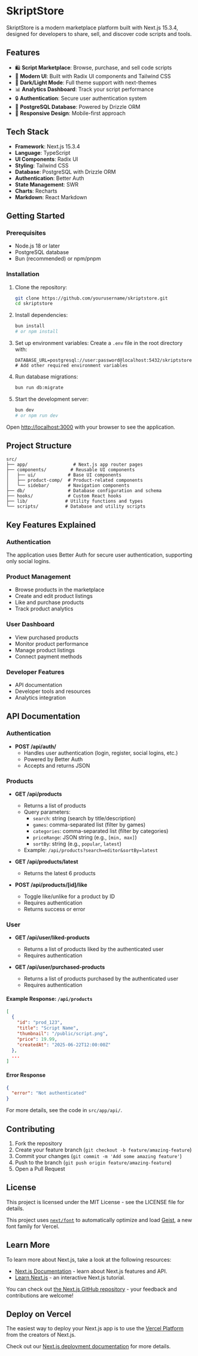 # SkriptStore

SkriptStore is a modern marketplace platform built with Next.js 15.3.4, designed for developers to share, sell, and discover code scripts and tools.

## Features

- 🛍️ **Script Marketplace**: Browse, purchase, and sell code scripts
- 🎨 **Modern UI**: Built with Radix UI components and Tailwind CSS
- 🌙 **Dark/Light Mode**: Full theme support with next-themes
- 📊 **Analytics Dashboard**: Track your script performance
- 🔒 **Authentication**: Secure user authentication system
- 💾 **PostgreSQL Database**: Powered by Drizzle ORM
- 📱 **Responsive Design**: Mobile-first approach

## Tech Stack

- **Framework**: Next.js 15.3.4
- **Language**: TypeScript
- **UI Components**: Radix UI
- **Styling**: Tailwind CSS
- **Database**: PostgreSQL with Drizzle ORM
- **Authentication**: Better Auth
- **State Management**: SWR
- **Charts**: Recharts
- **Markdown**: React Markdown

## Getting Started

### Prerequisites

- Node.js 18 or later
- PostgreSQL database
- Bun (recommended) or npm/pnpm

### Installation

1. Clone the repository:

   ```bash
   git clone https://github.com/yourusername/skriptstore.git
   cd skriptstore
   ```

2. Install dependencies:

   ```bash
   bun install
   # or npm install
   ```

3. Set up environment variables:
   Create a `.env` file in the root directory with:

   ```env
   DATABASE_URL=postgresql://user:password@localhost:5432/skriptstore
   # Add other required environment variables
   ```

4. Run database migrations:

   ```bash
   bun run db:migrate
   ```

5. Start the development server:
   ```bash
   bun dev
   # or npm run dev
   ```

Open [http://localhost:3000](http://localhost:3000) with your browser to see the application.

## Project Structure

```
src/
├── app/                 # Next.js app router pages
├── components/         # Reusable UI components
│   ├── ui/            # Base UI components
│   ├── product-comp/  # Product-related components
│   └── sidebar/       # Navigation components
├── db/                # Database configuration and schema
├── hooks/             # Custom React hooks
├── lib/              # Utility functions and types
└── scripts/          # Database and utility scripts
```

## Key Features Explained

### Authentication

The application uses Better Auth for secure user authentication, supporting only social logins.

### Product Management

- Browse products in the marketplace
- Create and edit product listings
- Like and purchase products
- Track product analytics

### User Dashboard

- View purchased products
- Monitor product performance
- Manage product listings
- Connect payment methods

### Developer Features

- API documentation
- Developer tools and resources
- Analytics integration

## API Documentation

### Authentication

- **POST /api/auth/**
  - Handles user authentication (login, register, social logins, etc.)
  - Powered by Better Auth
  - Accepts and returns JSON

### Products

- **GET /api/products**

  - Returns a list of products
  - Query parameters:
    - `search`: string (search by title/description)
    - `games`: comma-separated list (filter by games)
    - `categories`: comma-separated list (filter by categories)
    - `priceRange`: JSON string (e.g., `[min, max]`)
    - `sortBy`: string (e.g., `popular`, `latest`)
  - Example: `/api/products?search=editor&sortBy=latest`

- **GET /api/products/latest**

  - Returns the latest 6 products

- **POST /api/products/[id]/like**
  - Toggle like/unlike for a product by ID
  - Requires authentication
  - Returns success or error

### User

- **GET /api/user/liked-products**

  - Returns a list of products liked by the authenticated user
  - Requires authentication

- **GET /api/user/purchased-products**
  - Returns a list of products purchased by the authenticated user
  - Requires authentication

#### Example Response: `/api/products`

```json
[
  {
    "id": "prod_123",
    "title": "Script Name",
    "thumbnail": "/public/script.png",
    "price": 19.99,
    "createdAt": "2025-06-22T12:00:00Z"
  },
  ...
]
```

#### Error Response

```json
{
  "error": "Not authenticated"
}
```

For more details, see the code in `src/app/api/`.

## Contributing

1. Fork the repository
2. Create your feature branch (`git checkout -b feature/amazing-feature`)
3. Commit your changes (`git commit -m 'Add some amazing feature'`)
4. Push to the branch (`git push origin feature/amazing-feature`)
5. Open a Pull Request

## License

This project is licensed under the MIT License - see the LICENSE file for details.

This project uses [`next/font`](https://nextjs.org/docs/app/building-your-application/optimizing/fonts) to automatically optimize and load [Geist](https://vercel.com/font), a new font family for Vercel.

## Learn More

To learn more about Next.js, take a look at the following resources:

- [Next.js Documentation](https://nextjs.org/docs) - learn about Next.js features and API.
- [Learn Next.js](https://nextjs.org/learn) - an interactive Next.js tutorial.

You can check out [the Next.js GitHub repository](https://github.com/vercel/next.js) - your feedback and contributions are welcome!

## Deploy on Vercel

The easiest way to deploy your Next.js app is to use the [Vercel Platform](https://vercel.com/new?utm_medium=default-template&filter=next.js&utm_source=create-next-app&utm_campaign=create-next-app-readme) from the creators of Next.js.

Check out our [Next.js deployment documentation](https://nextjs.org/docs/app/building-your-application/deploying) for more details.

